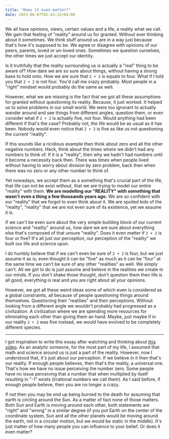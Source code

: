```yaml
---
title: "Does it even matter?"
date: 2023-06-07T02:43:22+04:00
---
```


We all have opinions, views, certain values and a life, a reality what we call. We gain that feeling of "reality" around us for granted. Without ever thinking about it sometimes. We think stuff around us are in a way just because that's how it's supposed to be. We agree or disagree with opinions of our peers, parents, loved or un-loved ones. Sometimes we question ourselves, the other times we just accept our identity.

Is it truthfully that the reality surrounding us is actually a "real" thing to be aware of? How dare we are so sure about things, without having a strong base to hold onto. How we are sure that `2 + 2` is equals to four. What if I told you that `2 + 2` is not four. You'd call me crazy probably. Most people in a "right" mindset would probably do the same as well.

However, what we are missing is the fact that we got all these assumptions for granted without questioning its reality. Because, it just worked. It helped us to solve problems in our small world. We were too ignorant to actually wander around and see things from different angles, question them, or even consider what if `2 + 2` is actually five, not four. Would anything had been different if that's the case? Probably not, the life would be as usual as it has been. Nobody would even notice that `2 + 2` is five as like us not questioning the current "reality".

If this sounds like a ricidious example then think about zero and all the other negative numbers. Heck, think about the times where we didn't had any numbers to think of. If it is a "reality", then why we hadn't had numbers until it become a necessity back then. There was times when people lived without having to worry about division by zero problem, back then when there was no zero or any other number to think of.

Yet nowadays, we accept them as a something that's crucial part of the life, that life can not be exist without, that we are trying to model our entire "reality" with them. **We are modelling our "REALITY" with something that wasn't even a thing a few thousands years ago.** We are so confident with our "reality" that we forgot to even think about it. We are spoiled kids of the "reality", "reality" that we are not even sure of its existence, yet we assume it is.

If we can't be even sure about the very simple building block of our current science and "reality" around us, how dare we are sure about everything else that's composed of that unsure "reality". Does it even matter if `2 + 2` is four or five? It's all just our perception, our perception of the "reality" we built our life and science upon.

I do humbly believe that if we can't even be sure of `2 + 2` is four, but we just assume it as is; even thought it can be "five" as much as it can be "four" at the same time we can't be sure of any other "realities" as well. We simply can't. All we got to do is just assume and believe in the realities we create in our minds. If you don't shake those thought, don't question them then life is all good, everything is real and you are right about all your opinions. 

However, we got all these weird ideas some of which even is considered as a global constraints, all because of people questioning things around themselves. Questioning their "realities" and their perceptions. Without looking from a different angle we wouldn't probably had progressed as a civilization. A civilization where we are spending more resources for eliminating each other than giving them an hand. Maybe, just maybe if in our reality `2 + 2` was five instead, we would have evolved to be completely different species.

---

I got inspiration to write this essay after watching and thinking about [this video](https://www.youtube.com/watch?v=tRaq4aYPzCc). As an analytic someone, for the most part of my life, I assumed that math and science around us is just a part of the reality. However, now I understood that, it's just about our perception. If we believe in it then that's our reality. If enough people believes, then that's the reality, a universal one. That's how we have no issue perceiving the number zero. Some people have no issue perceiving that a number that when multiplied by itself resulting in "-1" exists (irrational numbers we call them). As I said before, if enough people believe, then you are no longer a crazy.

If not then you may be end up being burned to the death for assuming that earth is circling around the Sun. As a matter of fact none of those matters. Both Sun and Earth is moving around each other, both statements are "right" and "wrong" in a similar degree (if you put Earth on the center of the coordinate system, Sun and all the other planets would be moving around the earth, not in a circular motion, but we would be static in the middle). It's just matter of how many people you can influence to your belief. Or does it even matter?
